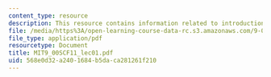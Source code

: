 ```yaml
---
content_type: resource
description: This resource contains information related to introduction to psychology.
file: /media/https%3A/open-learning-course-data-rc.s3.amazonaws.com/9-00sc-introduction-to-psychology-fall-2011/568e0d32a2401684b5daca281261f210_MIT9_00SCF11_lec01.pdf
file_type: application/pdf
resourcetype: Document
title: MIT9_00SCF11_lec01.pdf
uid: 568e0d32-a240-1684-b5da-ca281261f210
---
```

